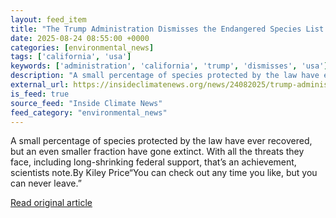 ```yaml
---
layout: feed_item
title: "The Trump Administration Dismisses the Endangered Species List as ‘Hotel California.’ But There’s Far More to the Story"
date: 2025-08-24 08:55:00 +0000
categories: [environmental_news]
tags: ['california', 'usa']
keywords: ['administration', 'california', 'trump', 'dismisses', 'usa']
description: "A small percentage of species protected by the law have ever recovered, but an even smaller fraction have gone extinct"
external_url: https://insideclimatenews.org/news/24082025/trump-administration-dismisses-endangered-species-list/
is_feed: true
source_feed: "Inside Climate News"
feed_category: "environmental_news"
---
```


A small percentage of species protected by the law have ever recovered, but an even smaller fraction have gone extinct. With all the threats they face, including long-shrinking federal support, that’s an achievement, scientists note.By Kiley Price“You can check out any time you like, but you can never leave.”&nbsp;

[Read original article](https://insideclimatenews.org/news/24082025/trump-administration-dismisses-endangered-species-list/)
